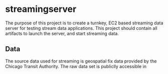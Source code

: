 # streamingserver
The purpose of this project is to create a turnkey, EC2 based streaming data server for testing stream data applications. This project should contain all artifacts to launch the server, and start streaming data.

## Data

The source data used for streaming is geospatial fix data provided by the Chicago Transit Authority. The raw data set is publiclly accessible in

[//]: # (These are reference links used in the body of this note and get stripped out when the markdown processor does its job. There is no need to format nicely because it shouldn't be seen. Thanks SO - http://stackoverflow.com/questions/4823468/store-comments-in-markdown-syntax)

[S3]: <https://console.aws.amazon.com/s3/home?region=us-east-1#&bucket=cta-tracker&prefix=>

